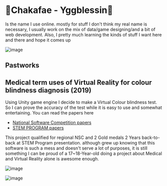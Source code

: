# 🍵Chakafae  - Yggblessin🍂

Is the name I use online. mostly for stuff I don't think my real name is necessary, I usually work on the mix of data/game designing/and a bit of web development. Also, I pretty much learning the kinds of stuff I want here and there and hope it comes up

![image](https://cdn.discordapp.com/attachments/523873121741176833/1193832302220951552/TDCHAKAFAE.png?ex=65ae25f9&is=659bb0f9&hm=2bf087aa66a5be4e5d554029e607e1a8f6501639a31b21885b7fa822534d8f45&)


## Pastworks

## Medical term uses of Virtual Reality for colour blindness diagnosis (2019)
Using Unity game engine I decide to make a Virtual Colour blindness test. So I can prove the accuracy of the test while it is easy to use and somewhat entertaining. You can read the papers here 
* [National Software Competition papers](https://drive.google.com/file/d/1Gy7sRXSfitWDWpNxsOCen-tu6NIcs5r5/view?usp=sharing)
* [STEM PROGRAM papers](https://drive.google.com/file/d/14r24ZNw3gwtfyfGbxmB7IqBG-q377d2I/view?usp=sharing)

This project qualified for regional NSC and 2 Gold medals 2 Years back-to-back at STEM Program presentation. although grew up knowing that this software is such a mess and doesn't serve a lot of purposes, it is still something I can be proud of a 17~18-Year-old doing a project about Medical and Virtual Reality alone is awesome enough.

![image](https://cdn.discordapp.com/attachments/523873121741176833/1193839220276609054/1aa53860-c5e4-4ba4-bac1-aa491c54cb9b-0.jpg?ex=65ae2c6a&is=659bb76a&hm=f718f8d168bd8af1dbf4d7546806b224a86d19cc29f1825c8dc9f74c7b97c310&)

![image](https://cdn.discordapp.com/attachments/523873121741176833/1193839220704419890/1aa53860-c5e4-4ba4-bac1-aa491c54cb9b-1.jpg?ex=65ae2c6a&is=659bb76a&hm=ee5a3ad3c46e75eb1b5ba5b6a0efa35e5feb6eae23dda22f4e523bc0d111a936&)



